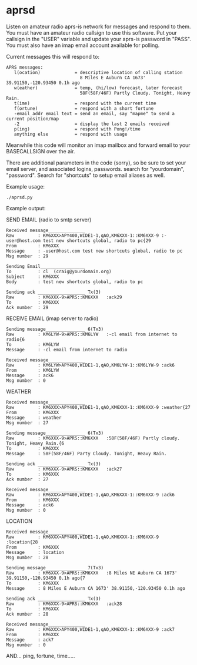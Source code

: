 # aprsd

Listen on amateur radio aprs-is network for messages and respond to them.
You must have an amateur radio callsign to use this software.  Put  your
callsign in the "USER" variable and update your aprs-is password in "PASS".
You must also have an imap email account available for polling.

Current messages this will respond to:
```
APRS messages:
   l(ocation)             = descriptive location of calling station
                            8 Miles E Auburn CA 1673' 39.91150,-120.93450 0.1h ago
   w(eather)              = temp, (hi/low) forecast, later forecast
                            58F(58F/46F) Partly Cloudy. Tonight, Heavy Rain.
   t(ime)                 = respond with the current time
   f(ortune)              = respond with a short fortune
   -email_addr email text = send an email, say "mapme" to send a current position/map
   -2                     = display the last 2 emails received
   p(ing)                 = respond with Pong!/time
   anything else          = respond with usage

```
 Meanwhile this code will monitor an imap mailbox and forward email
 to your BASECALLSIGN over the air.

There are additional parameters in the code (sorry), so be sure to set your
email server, and associated logins, passwords.  search for "yourdomain",
"password".  Search for "shortcuts" to setup email aliases as well.


Example usage:
```
./aprsd.py
```

Example output:

SEND EMAIL (radio to smtp server)

```
Received message______________
Raw         : KM6XXX>APY400,WIDE1-1,qAO,KM6XXX-1::KM6XXX-9 :-user@host.com test new shortcuts global, radio to pc{29
From        : KM6XXX
Message     : -user@host.com test new shortcuts global, radio to pc
Msg number  : 29

Sending Email_________________
To          : cl  (craig@yourdomain.org)
Subject     : KM6XXX
Body        : test new shortcuts global, radio to pc

Sending ack __________________ Tx(3)
Raw         : KM6XXX-9>APRS::KM6XXX   :ack29
To          : KM6XXX   
Ack number  : 29

```

RECEIVE EMAIL (imap server to radio)

```
Sending message_______________ 6(Tx3)
Raw         : KM6LYW-9>APRS::KM6LYW   :-cl email from internet to radio{6
To          : KM6LYW   
Message     : -cl email from internet to radio

Received message______________
Raw         : KM6LYW>APY400,WIDE1-1,qAO,KM6LYW-1::KM6LYW-9 :ack6
From        : KM6LYW
Message     : ack6
Msg number  : 0

```

WEATHER

```
Received message______________                                                                                                                    
Raw         : KM6XXX>APY400,WIDE1-1,qAO,KM6XXX-1::KM6XXX-9 :weather{27                                                                                 
From        : KM6XXX                                                                                                                                   
Message     : weather                                                                                                                                  
Msg number  : 27                                                                                                                                       

Sending message_______________ 6(Tx3)                                                                                                                     
Raw         : KM6XXX-9>APRS::KM6XXX   :58F(58F/46F) Partly cloudy. Tonight, Heavy Rain.{6                                                                    
To          : KM6XXX                                                                                                                                          
Message     : 58F(58F/46F) Party Cloudy. Tonight, Heavy Rain.                                                                                                   

Sending ack __________________ Tx(3)                                                                                                                          
Raw         : KM6XXX-9>APRS::KM6XXX   :ack27                                                                                                                  
To          : KM6XXX                                                                                                                                             
Ack number  : 27   

Received message______________
Raw         : KM6XXX>APY400,WIDE1-1,qAO,KM6XXX-1::KM6XXX-9 :ack6
From        : KM6XXX
Message     : ack6
Msg number  : 0
``` 


LOCATION

```
Received message______________
Raw         : KM6XXX>APY400,WIDE1-1,qAO,KM6XXX-1::KM6XXX-9 :location{28
From        : KM6XXX
Message     : location
Msg number  : 28

Sending message_______________ 7(Tx3)
Raw         : KM6XXX-9>APRS::KM6XXX   :8 Miles NE Auburn CA 1673' 39.91150,-120.93450 0.1h ago{7
To          : KM6XXX   
Message     : 8 Miles E Auburn CA 1673' 38.91150,-120.93450 0.1h ago

Sending ack __________________ Tx(3)
Raw         : KM6XXX-9>APRS::KM6XXX   :ack28
To          : KM6XXX   
Ack number  : 28

Received message______________
Raw         : KM6XXX>APY400,WIDE1-1,qAO,KM6XXX-1::KM6XXX-9 :ack7
From        : KM6XXX
Message     : ack7
Msg number  : 0

```


AND... ping, fortune, time.....
